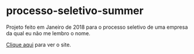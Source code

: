 # processo-seletivo-summer

Projeto feito em Janeiro de 2018 para o processo seletivo de uma empresa da qual eu não me lembro o nome.

[Clique aqui](https://summer.unubo.app/) para ver o site.

